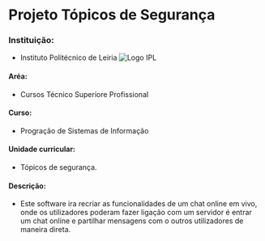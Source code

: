 # Projeto Tópicos de Segurança
### Instituição:
- Instituto Politécnico de Leiria 
![Logo IPL](https://www.ipleiria.pt/wp-content/uploads/2022/04/estg_h.svg)
#### Aréa:
- Cursos Técnico Superiore Profissional
#### Curso:
- Progração de Sistemas de Informação
#### Unidade curricular:
- Tópicos de segurança.
#### Descrição:
- Este software ira recriar as funcionalidades de um chat online em vivo, onde os utilizadores poderam fazer ligação com um servidor é entrar um chat online e partilhar mensagens com o outros utilizadores de maneira direta.
